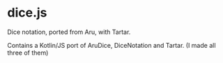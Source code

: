 # dice.js
Dice notation, ported from Aru, with Tartar.

Contains a Kotlin/JS port of AruDice, DiceNotation and Tartar. (I made all three of them)